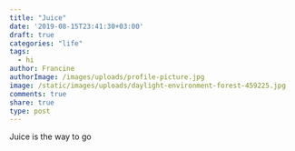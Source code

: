 ```yaml
---
title: "Juice"
date: '2019-08-15T23:41:30+03:00'
draft: true
categories: "life"
tags:
  - hi
author: Francine
authorImage: /images/uploads/profile-picture.jpg
image: /static/images/uploads/daylight-environment-forest-459225.jpg
comments: true
share: true
type: post
---
```

Juice is the way to go
